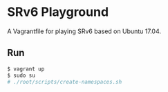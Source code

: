 # SRv6 Playground

A Vagrantfile for playing SRv6 based on Ubuntu 17.04.

## Run

```bash
$ vagrant up
$ sudo su
# ./root/scripts/create-namespaces.sh
```
